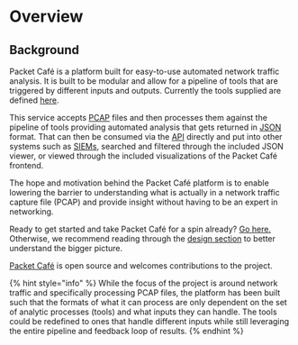 # Overview

## Background

Packet Café is a platform built for easy-to-use automated network traffic analysis. It is built to be modular and allow for a pipeline of tools that are triggered by different inputs and outputs. Currently the tools supplied are defined [here](https://github.com/CyberReboot/packet_cafe/blob/master/workers/workers.json).

This service accepts [PCAP](https://en.wikipedia.org/wiki/Pcap) files and then processes them against the pipeline of tools providing automated analysis that gets returned in [JSON](https://www.json.org/json-en.html) format. That can then be consumed via the [API](https://cyberreboot.gitbook.io/packet-cafe/design/api) directly and put into other systems such as [SIEMs](https://en.wikipedia.org/wiki/Security_information_and_event_management), searched and filtered through the included JSON viewer, or viewed through the included visualizations of the Packet Café frontend.

The hope and motivation behind the Packet Café platform is to enable lowering the barrier to understanding what is actually in a network traffic capture file \(PCAP\) and provide insight without having to be an expert in networking.

Ready to get started and take Packet Café for a spin already? [Go here.](https://cyberreboot.gitbook.io/packet-cafe/deployment) Otherwise, we recommend reading through the [design section](https://cyberreboot.gitbook.io/packet-cafe/design/) to better understand the bigger picture.

[Packet Café](https://github.com/CyberReboot/packet_cafe) is open source and welcomes contributions to the project.

{% hint style="info" %}
While the focus of the project is around network traffic and specifically processing PCAP files, the platform has been built such that the formats of what it can process are only dependent on the set of analytic processes \(tools\) and what inputs they can handle. The tools could be redefined to ones that handle different inputs while still leveraging the entire pipeline and feedback loop of results.
{% endhint %}

